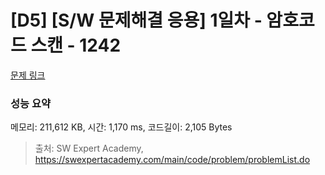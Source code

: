# [D5] [S/W 문제해결 응용] 1일차 - 암호코드 스캔 - 1242 

[문제 링크](https://swexpertacademy.com/main/code/problem/problemDetail.do?contestProbId=AV15JEKKAM8CFAYD) 

### 성능 요약

메모리: 211,612 KB, 시간: 1,170 ms, 코드길이: 2,105 Bytes



> 출처: SW Expert Academy, https://swexpertacademy.com/main/code/problem/problemList.do